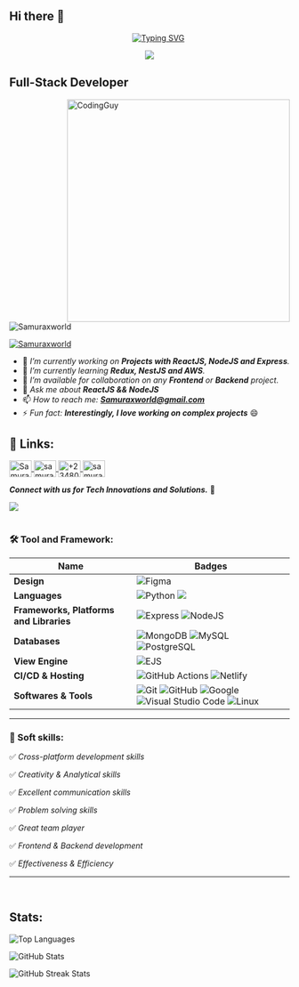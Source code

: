 ## Hi there 👋 

<p align="center">
  <a href="https://git.io/typing-svg">
    <img src="https://readme-typing-svg.herokuapp.com?font=comfortaa&color=016EEA&size=24&width=500&lines=%F0%9F%93%9D+Welcome+to+my+GitHub+Profile;%F0%9F%92%BB+A+Full-Stack+Developer;%F0%9F%9A%80+I'm+Super+Intelligent;%F0%9F%8C%8F+Making+Global+Impact" alt="Typing SVG" style="padding-left: 2rem;" />
  </a>
</p>

<p align="center">
  <img src="https://miro.medium.com/v2/resize:fit:840/1*b21FyqUbowHYAOQDXH0tDw.jpeg">
</p>


<h2 align="left">Full-Stack Developer</h2>
<img align= "right" alt="CodingGuy" width="400" src="https://cdn.dribbble.com/users/1162077/screenshots/3848914/media/320984a9ca58b3c73274c9259ecf6de8.gif">

<p align="left"> <img src="https://komarev.com/ghpvc/?username=Samuraxworld&label=Profile%20views&color=0e75b6&style=flat" alt="Samuraxworld" /> </p>

<p align="left"> <a href="https://twitter.com/Samuraxworld" target="blank"><img src="https://img.shields.io/twitter/follow/Samuraxworld?logo=twitter&style=for-the-badge" alt="Samuraxworld" /></a> </p>


- 🔭 *I’m currently working on **Projects with ReactJS, NodeJS and Express**.*
- 🌱 *I’m currently learning **Redux, NestJS and AWS**.*
- 👯 *I’m available for collaboration on any **Frontend** or **Backend** project.*
- 💬 *Ask me about **ReactJS && NodeJS***
- 📫 *How to reach me: **Samuraxworld@gmail.com***
- ⚡ *Fun fact: **Interestingly, I love working on complex projects*** 😄

## 🔗 Links:
<p align="left">
  <a href="https://x.com/SamuraXworlD" target="_blank">
    <img align="center" src="https://raw.githubusercontent.com/rahuldkjain/github-profile-readme-generator/master/src/images/icons/Social/twitter.svg" alt="SamuraXworlD" height="30" width="40" />
</a>
  <a href="https://linkedin.com/in/samuraxworld" target="_blank">
    <img align="center" src="https://raw.githubusercontent.com/rahuldkjain/github-profile-readme-generator/master/src/images/icons/Social/linked-in-alt.svg" alt="samuraxworld" height="30" width="40" />
  </a>
<a href="https://wa.me/+2348066374127" target="_blank">
    <img align="center" src="https://raw.githubusercontent.com/rahuldkjain/github-profile-readme-generator/master/src/images/icons/Social/whatsapp.svg" alt="+2348066374127" height="30" width="40" />
</a>
  <a href="https://instagram.com/samuraxworld" target="_blank">
    <img align="center" src="https://raw.githubusercontent.com/rahuldkjain/github-profile-readme-generator/master/src/images/icons/Social/instagram.svg" alt="samuraxworld" height="30" width="40" />
  </a>
</p>

***Connect with us for Tech Innovations and Solutions.*** 🚀

<img src="https://user-images.githubusercontent.com/73097560/115834477-dbab4500-a447-11eb-908a-139a6edaec5c.gif"><br><br>


### 🛠 Tool and Framework:

Name | Badges
--- | --- 
**Design**  |  ![Figma](https://img.shields.io/badge/figma-%23F24E1E.svg?style=for-the-badge&logo=figma&logoColor=white)
**Languages**  |  ![Python](https://img.shields.io/badge/Python-3776AB?style=for-the-badge&logo=python&logoColor=white) <img src="https://img.shields.io/badge/JavaScript-323330?style=for-the-badge&logo=javascript&logoColor=F7DF1E" /> 
**Frameworks, Platforms and Libraries** | ![Express](https://img.shields.io/badge/Express-000?style=for-the-badge&logo=express&logoColor=white) ![NodeJS](https://img.shields.io/badge/node.js-6DA55F?style=for-the-badge&logo=node.js&logoColor=white)
**Databases**  | ![MongoDB](https://img.shields.io/badge/MongoDB-%234ea94b.svg?style=for-the-badge&logo=mongodb&logoColor=white) ![MySQL](https://img.shields.io/badge/MySQL-%2300758F.svg?style=for-the-badge&logo=mysql&logoColor=white) ![PostgreSQL](https://img.shields.io/badge/PostgreSQL-%23316192.svg?style=for-the-badge&logo=postgresql&logoColor=white)
**View Engine** | ![EJS](https://img.shields.io/badge/EJS-%23039BE5.svg?style=for-the-badge&logo=ejs&logoColor=white)
**CI/CD & Hosting**   | ![GitHub Actions](https://img.shields.io/badge/github%20actions-%232671E5.svg?style=for-the-badge&logo=githubactions&logoColor=white) ![Netlify](https://img.shields.io/badge/netlify-%23000000.svg?style=for-the-badge&logo=netlify&logoColor=#00C7B7) 
**Softwares & Tools** | ![Git](https://img.shields.io/badge/git-%23F05033.svg?style=for-the-badge&logo=git&logoColor=white) ![GitHub](https://img.shields.io/badge/github-%23121011.svg?style=for-the-badge&logo=github&logoColor=white) ![Google](https://img.shields.io/badge/google-%234285F4.svg?style=for-the-badge&logo=google&logoColor=white) ![Visual Studio Code](https://img.shields.io/badge/Visual%20Studio%20Code-0078d7.svg?style=for-the-badge&logo=visual-studio-code&logoColor=white) ![Linux](https://img.shields.io/badge/Linux-FCC624?style=for-the-badge&logo=linux&logoColor=black)
  
</p> 

<hr>

### 👔 Soft skills:

✅ *Cross-platform development skills*

✅ *Creativity & Analytical skills*

✅ *Excellent communication skills*

✅ *Problem solving skills*

✅ *Great team player*

✅ *Frontend & Backend development*

✅ *Effectiveness & Efficiency*

<hr>

 <br>
 
## Stats:
<p align="left">
  <img src="https://github-readme-stats.vercel.app/api/top-langs/?username=Samuraxworld&layout=compact&theme=dark&hide_border=false" alt="Top Languages" />
</p>
<p align="left">
  <img src="https://github-readme-stats.vercel.app/api?username=Samuraxworld&show_icons=true&include_all_commits=true&count_private=true&theme=dark&hide_border=false&border_radius=2&hide=contribs" alt="GitHub Stats" />
</p>
<p align="left">
  <img src="https://github-readme-streak-stats.herokuapp.com/?user=Samuraxworld&theme=dark" alt="GitHub Streak Stats" />
</p>
